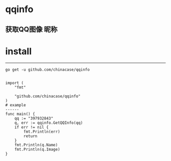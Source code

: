 # qqinfo  
  获取QQ图像 昵称
------
# install
------
```
go get -u github.com/chinacase/qqinfo
```
```package main

import (
	"fmt"

	"github.com/chinacase/qqinfo"
)
# example
------
func main() {
	qq := "397932843"
	q, err := qqinfo.GetQQInfo(qq)
	if err != nil {
		fmt.Println(err)
		return
	}
	fmt.Println(q.Name)
	fmt.Println(q.Image)
}

```
